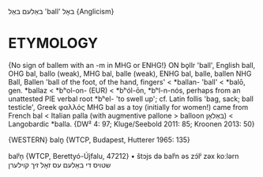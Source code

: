 באַלעם
באַל
'ball'
באָל
{Anglicism}

ETYMOLOGY
===========
{No sign of ballem with an -m in MHG or ENHG!}
ON bǫllr 'ball', English ball, OHG bal, ballo (weak), MHG bal, balle (weak), ENHG bal, balle, ballen NHG Ball, Ballen 'ball of the foot, of the hand, fingers' < *ballan- 'ball' < *balō, gen. *ballaz < *bʰol-on- (EUR) < *bʰól-ōn, *bʰl-n-nós, perhaps from an unattested PIE verbal root *bʰel- 'to swell up'; cf. Latin follis 'bag, sack; ball testicle', Greek φαλλός
MHG bal as a toy (initially for women!) came from French bal < Italian palla (with augmentive pallone > balloon באַלאָן) < Langobardic *balla. 
{DW² 4: 97; Kluge/Seebold 2011: 85; Kroonen 2013: 50}

{WESTERN}
baln̥ {WTCP, Budapest, Hutterer 1965: 135}

balʲn̩ {WTCP, Berettyó-Újfalu, 47212}
	•	štɔjs də balʲn əs zɔ́lʲ zəx koːlərn שטויס די באַלעם עס זאָל זיך קוילערן